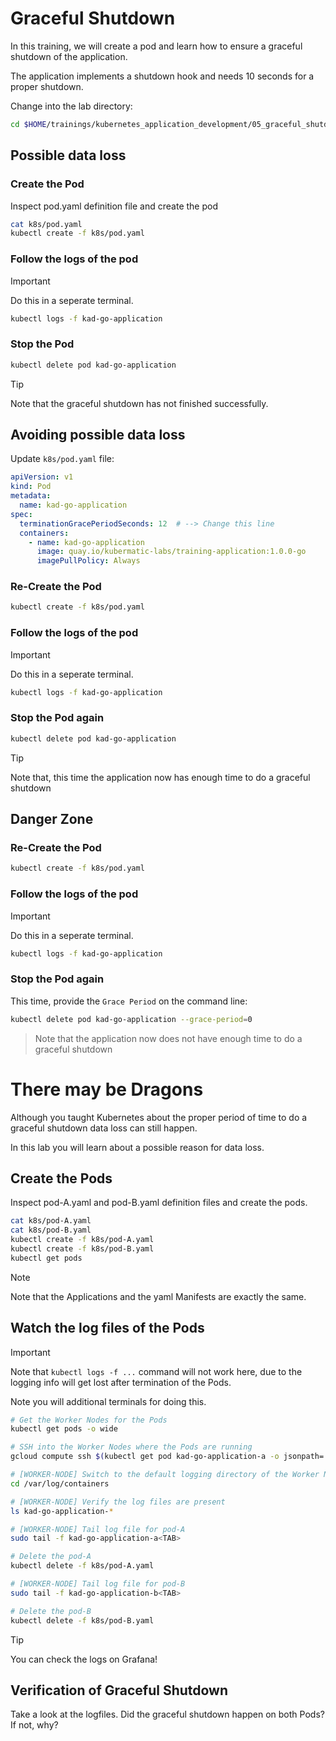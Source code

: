 # Graceful Shutdown

In this training, we will create a pod and learn how to ensure a graceful shutdown of the application.

The application implements a shutdown hook and needs 10 seconds for a proper shutdown.

Change into the lab directory:

```bash
cd $HOME/trainings/kubernetes_application_development/05_graceful_shutdown
```


## Possible data loss

### Create the Pod

Inspect pod.yaml definition file and create the pod

```bash
cat k8s/pod.yaml
kubectl create -f k8s/pod.yaml
```

### Follow the logs of the pod

> [!IMPORTANT]
> Do this in a seperate terminal.

```bash
kubectl logs -f kad-go-application
```

### Stop the Pod

```bash
kubectl delete pod kad-go-application
```

> [!TIP]
> Note that the graceful shutdown has not finished successfully.

## Avoiding possible data loss

Update `k8s/pod.yaml` file:

```yaml
apiVersion: v1
kind: Pod
metadata:
  name: kad-go-application
spec:
  terminationGracePeriodSeconds: 12  # --> Change this line
  containers:
    - name: kad-go-application
      image: quay.io/kubermatic-labs/training-application:1.0.0-go
      imagePullPolicy: Always
```

### Re-Create the Pod

```bash
kubectl create -f k8s/pod.yaml
```

### Follow the logs of the pod

> [!IMPORTANT]
> Do this in a seperate terminal.

```bash
kubectl logs -f kad-go-application
```

### Stop the Pod again

```bash
kubectl delete pod kad-go-application
```

> [!TIP]
> Note that, this time the application now has enough time to do a graceful shutdown

## Danger Zone

### Re-Create the Pod

```bash
kubectl create -f k8s/pod.yaml
```

### Follow the logs of the pod

> [!IMPORTANT]
> Do this in a seperate terminal.

```bash
kubectl logs -f kad-go-application
```

### Stop the Pod again

This time, provide the `Grace Period` on the command line:

```bash
kubectl delete pod kad-go-application --grace-period=0
```

> Note that the application now does not have enough time to do a graceful shutdown

# There may be Dragons

Although you taught Kubernetes about the proper period of time to do a graceful shutdown data loss can still happen.

In this lab you will learn about a possible reason for data loss.

## Create the Pods

Inspect pod-A.yaml and pod-B.yaml definition files and create the pods.

```bash
cat k8s/pod-A.yaml
cat k8s/pod-B.yaml
kubectl create -f k8s/pod-A.yaml
kubectl create -f k8s/pod-B.yaml
kubectl get pods
```
> [!NOTE]
> Note that the Applications and the yaml Manifests are exactly the same.

## Watch the log files of the Pods

> [!IMPORTANT]
> Note that `kubectl logs -f ...` command will not work here, due to the logging info will get lost after termination of the Pods.
>
> Note you will additional terminals for doing this.


```bash
# Get the Worker Nodes for the Pods
kubectl get pods -o wide

# SSH into the Worker Nodes where the Pods are running
gcloud compute ssh $(kubectl get pod kad-go-application-a -o jsonpath='{.spec.nodeName}')

# [WORKER-NODE] Switch to the default logging directory of the Worker Node
cd /var/log/containers

# [WORKER-NODE] Verify the log files are present
ls kad-go-application-*

# [WORKER-NODE] Tail log file for pod-A
sudo tail -f kad-go-application-a<TAB>

# Delete the pod-A
kubectl delete -f k8s/pod-A.yaml

# [WORKER-NODE] Tail log file for pod-B
sudo tail -f kad-go-application-b<TAB>

# Delete the pod-B
kubectl delete -f k8s/pod-B.yaml
```

> [!TIP]
> You can check the logs on Grafana!

## Verification of Graceful Shutdown

Take a look at the logfiles. Did the graceful shutdown happen on both Pods? If not, why?
